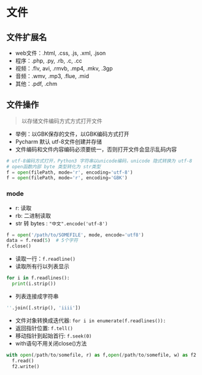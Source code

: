 # 文件

## 文件扩展名

* web文件：.html, .css, .js, .xml, .json
* 程序：.php, .py, .rb, .c, .cc
* 视频：.flv, avi, .rmvb, .mp4, .mkv, .3gp
* 音频：.wmv, .mp3, .flue, .mid
* 其他：.pdf, .chm

## 文件操作

> 以存储文件编码方式方式打开文件

* 举例：以GBK保存的文件，以GBK编码方式打开
* Pycharm 默认 utf-8文件创建并存储
* 文件编码和文件内容编码必须要统一，否则打开文件会显示乱码内容

```python
# utf-8编码方式打开，Python3 字符串以unicode编码，unicode 隐式转换为 utf-8
# open函数内部 byte 类型转化为 str类型
f = open(filePath, mode='r', encoding='utf-8')
f = open(filePath, mode='r', encoding='GBK')
```

### mode

* r: 读取
* rb: 二进制读取
* str 转 bytes : `"中文".encode('utf-8')`

```python
f = open('/path/to/SOMEFILE', mode, encode='utf8')
data = f.read(5)  # 5个字符
f.close()
```

* 读取一行：`f.readline()`
* 读取所有行以列表显示

```python
for i in f.readlines():
  print(i.strip())
```

* 列表连接成字符串

```python
''.join([.strip(), 'iiii'])
```

* 文件对象转换成迭代器: `for i in enumerate(f.readlines()):`
* 返回指针位置: `f.tell()`
* 移动指针到起始首行: `f.seek(0)`
* with语句不用关闭close\(\)方法

```python
with open(/path/to/somefile, r) as f,open(/path/to/somefile, w) as f2 :
  f.read()
  f2.write()
```

